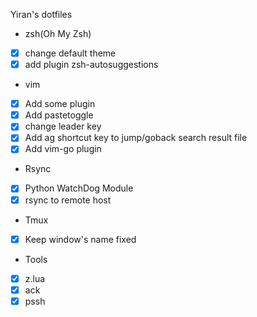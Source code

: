 Yiran's dotfiles

* zsh(Oh My Zsh)
- [x] change default theme
- [x] add plugin zsh-autosuggestions

* vim
- [x] Add some plugin
- [x] Add pastetoggle
- [x] change leader key
- [x] Add ag shortcut key to jump/goback search result file
- [x] Add vim-go plugin

* Rsync
- [x] Python WatchDog Module
- [x] rsync to remote host

* Tmux
- [x] Keep window's name fixed

* Tools
- [x] z.lua
- [x] ack
- [x] pssh
